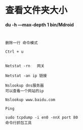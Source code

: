 # 查看文件夹大小

**du -h —max-depth 1 bin/Mdroid**

# 

```
删除一行 命令模式
 
Ctrl + u
 

Netstat -rn   网关
 
Netstat -an ip 链接
 
Nslookup dns服务器
可以查看一个网站的ip
 
Nslookup www.baidu.com
 
Ping
 
sudo tcpdump -i en0 -nnX port 80
命令行抓包工具

```